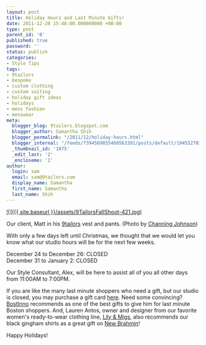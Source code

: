 ```yaml
---
layout: post
title: Holiday Hours and Last Minute Gifts!
date: 2011-12-20 15:48:00.000000000 +00:00
type: post
parent_id: '0'
published: true
password: ''
status: publish
categories:
- Style Tips
tags:
- 9tailors
- bespoke
- custom clothing
- custom suiting
- holiday gift ideas
- holidays
- mens fashion
- menswear
meta:
  blogger_blog: 9tailors.blogspot.com
  blogger_author: Samantha Shih
  blogger_permalink: "/2011/12/holiday-hours.html"
  blogger_internal: "/feeds/7394569855460563391/posts/default/1945527036743695252"
  _thumbnail_id: '1075'
  _edit_last: '2'
  _encloseme: '1'
author:
  login: sam
  email: sam@9tailors.com
  display_name: Samantha
  first_name: Samantha
  last_name: Shih
---
```

[![]({{ site.baseurl }}/assets/9TailorsFallShoot-421.jpg)](http://2.bp.blogspot.com/-ZxQea60-3dM/TvCrdwxjpdI/AAAAAAAAKg4/Jqg4AayJPqA/s1600/9TailorsFallShoot-421.jpg)

Our client, Matt in his [9tailors](http://9tailors.com/) vest and pants. (Photo by [Channing Johnson](http://www.channingjohnsonphoto.com/))

With only a few days left until Christmas, we thought that we would let you know what our studio hours will be for the next few weeks.

December 24 to December 26: CLOSED  
December 31 to January 2: CLOSED

Our Style Consultant, Alex, will be here to assist all of you all other days from 11:00AM to 7:00PM.

If you are like the many last minute shoppers who need a gift, but our studio is closed, you may purchase a gift card [here](http://www.9tailors.com/gifts). Need some convincing? [BostInno](http://bostinno.com/2011/12/19/hey-procrastinators-weve-got-you-covered-last-minute-boston-gift-guide-for-him-her-the-kids/) recommends as one of the best gifts to give him for last minute Boston shoppers. And, Lauren Antos, owner and designer from our favorite women's ready-to-wear clothing line, [Lily & Migs](http://www.lilyandmigs.com/home/Lily_%26_Migs___The_Official_Site_and_Online_Store.html), also recommends our black gingham shirts as a great gift on [New Brahmin](http://www.newbrahmin.com/blog/2011/12/19/holiday-madness-jenn-barron-lauren-antos-of-lilymigs.html)!

Happy Holidays!
